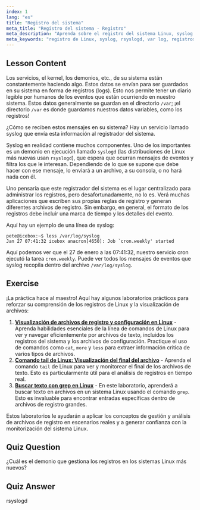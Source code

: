 ```yaml
---
index: 1
lang: "es"
title: "Registro del sistema"
meta_title: "Registro del sistema - Registro"
meta_description: "Aprenda sobre el registro del sistema Linux, syslog y cómo ver archivos de registro en /var/log. Comprenda rsyslogd y monitoree eventos del sistema con esta guía para principiantes."
meta_keywords: "registro de Linux, syslog, rsyslogd, var log, registros del sistema, tutorial de Linux, guía para principiantes"
---
```


## Lesson Content

Los servicios, el kernel, los demonios, etc., de su sistema están constantemente haciendo algo. Estos datos se envían para ser guardados en su sistema en forma de registros (logs). Esto nos permite tener un diario legible por humanos de los eventos que están ocurriendo en nuestro sistema. Estos datos generalmente se guardan en el directorio `/var`; ¡el directorio `/var` es donde guardamos nuestros datos variables, como los registros!

¿Cómo se reciben estos mensajes en su sistema? Hay un servicio llamado syslog que envía esta información al registrador del sistema.

Syslog en realidad contiene muchos componentes. Uno de los importantes es un demonio en ejecución llamado `syslogd` (las distribuciones de Linux más nuevas usan `rsyslogd`), que espera que ocurran mensajes de eventos y filtra los que le interesan. Dependiendo de lo que se supone que debe hacer con ese mensaje, lo enviará a un archivo, a su consola, o no hará nada con él.

Uno pensaría que este registrador del sistema es el lugar centralizado para administrar los registros, pero desafortunadamente, no lo es. Verá muchas aplicaciones que escriben sus propias reglas de registro y generan diferentes archivos de registro. Sin embargo, en general, el formato de los registros debe incluir una marca de tiempo y los detalles del evento.

Aquí hay un ejemplo de una línea de syslog:

```plaintext
pete@icebox:~$ less /var/log/syslog
Jan 27 07:41:32 icebox anacron[4650]: Job `cron.weekly' started
```

Aquí podemos ver que el 27 de enero a las 07:41:32, nuestro servicio cron ejecutó la tarea `cron.weekly`. Puede ver todos los mensajes de eventos que syslog recopila dentro del archivo `/var/log/syslog`.

## Exercise

¡La práctica hace al maestro! Aquí hay algunos laboratorios prácticos para reforzar su comprensión de los registros de Linux y la visualización de archivos:

1. **[Visualización de archivos de registro y configuración en Linux](https://labex.io/es/labs/linux-viewing-log-and-configuration-files-in-linux-387914)** - Aprenda habilidades esenciales de la línea de comandos de Linux para ver y navegar eficientemente por archivos de texto, incluidos los registros del sistema y los archivos de configuración. Practique el uso de comandos como `cat`, `more` y `less` para extraer información crítica de varios tipos de archivos.
2. **[Comando tail de Linux: Visualización del final del archivo](https://labex.io/es/labs/linux-linux-tail-command-file-end-display-214303)** - Aprenda el comando `tail` de Linux para ver y monitorear el final de los archivos de texto. Esto es particularmente útil para el análisis de registros en tiempo real.
3. **[Buscar texto con grep en Linux](https://labex.io/es/labs/comptia-search-text-with-grep-in-linux-590841)** - En este laboratorio, aprenderá a buscar texto en archivos en un sistema Linux usando el comando `grep`. Esto es invaluable para encontrar entradas específicas dentro de archivos de registro grandes.

Estos laboratorios le ayudarán a aplicar los conceptos de gestión y análisis de archivos de registro en escenarios reales y a generar confianza con la monitorización del sistema Linux.

## Quiz Question

¿Cuál es el demonio que gestiona los registros en los sistemas Linux más nuevos?

## Quiz Answer

rsyslogd
